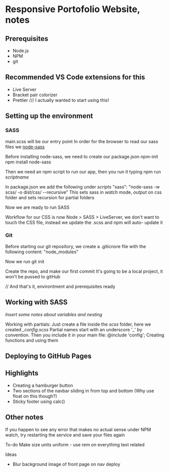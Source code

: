 # Responsive Portofolio Website, notes

## Prerequisites
- Node.js
- NPM
- git

## Recommended VS Code extensions for this
- Live Server
- Bracket pair colorizer
- Prettier /// I actually wanted to start using this!


## Setting up the environment

### SASS

main.scss will be our entry point
In order for the browser to read our sass files we 
[node-sass](https://github.com/sass/node-sass)


Before installing node-sass, we need to create our package.json
    npm-init
    npm install node-sass

Then we need an npm script to run our app, then you run it typing 
    npm run *scriptname*

In package.json we add the following under *scripts*
    "sass": "node-sass -w scss/ -o dist/css/ --recursive"
    This sets sass in *watch* mode, *output* on css folder and sets
    recursion for partial folders

Now we are ready to run SASS

Workflow for our CSS is now Node > SASS > LiveServer, we don't want 
to touch the CSS file, instead we update the .scss and npm will auto-
update it

### Git

Before starting our git repository, we create a .giticnore file with
the following content:
"node_modules"

Now we run
    git init

Create the repo, and make our first commit
It's going to be a local project, it won't be pussed to gitHub

// And that's it, environtment and prerequisites ready


## Working with SASS

*Insert some notes about variables and nesting*

Working with partials:
Just create a file inside the *scss* folder, here we created *_config.scss*
Partial names start with an underscore '_' by convention.
Then you include it in your main file:
    @include 'config';
Creating functions and using them


## Deploying to GitHub Pages



## Highlights

- Creating a hamburger button
- Two sections of the navbar sliding in from top and bottom
  (Why use float on this though?)
- Sticky footer using calc()


## Other notes

If you happen to see any error that makes no actual sense under NPM watch,
try restarting the service and save your files again

To-do
  Make size units uniform - use rem on everything text related

Ideas
- Blur background image of front page on nav deploy